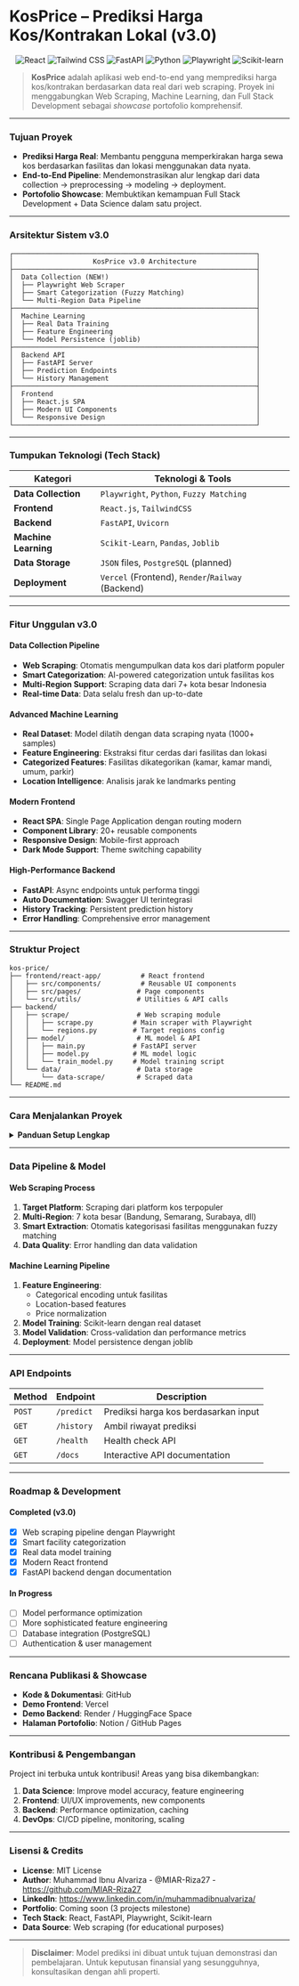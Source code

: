 # KosPrice – Prediksi Harga Kos/Kontrakan Lokal (v3.0)

<p align="center">
  <img src="https://img.shields.io/badge/React-20232A?style=for-the-badge&logo=react&logoColor=61DAFB" alt="React">
  <img src="https://img.shields.io/badge/Tailwind_CSS-38B2AC?style=for-the-badge&logo=tailwind-css&logoColor=white" alt="Tailwind CSS">
  <img src="https://img.shields.io/badge/FastAPI-005571?style=for-the-badge&logo=fastapi" alt="FastAPI">
  <img src="https://img.shields.io/badge/Python-3776AB?style=for-the-badge&logo=python&logoColor=white" alt="Python">
  <img src="https://img.shields.io/badge/Playwright-2EAD33?style=for-the-badge&logo=playwright&logoColor=white" alt="Playwright">
  <img src="https://img.shields.io/badge/scikit--learn-%23F7931E.svg?style=for-the-badge&logo=scikit-learn&logoColor=white" alt="Scikit-learn">
</p>

> **KosPrice** adalah aplikasi web end-to-end yang memprediksi harga kos/kontrakan berdasarkan data real dari web scraping. Proyek ini menggabungkan Web Scraping, Machine Learning, dan Full Stack Development sebagai _showcase_ portofolio komprehensif.

---

### **Tujuan Proyek**

- **Prediksi Harga Real**: Membantu pengguna memperkirakan harga sewa kos berdasarkan fasilitas dan lokasi menggunakan data nyata.
- **End-to-End Pipeline**: Mendemonstrasikan alur lengkap dari data collection → preprocessing → modeling → deployment.
- **Portofolio Showcase**: Membuktikan kemampuan Full Stack Development + Data Science dalam satu project.

---

### **Arsitektur Sistem v3.0**

```
┌─────────────────────────────────────────────────────────────┐
│                    KosPrice v3.0 Architecture               │
├─────────────────────────────────────────────────────────────┤
│  Data Collection (NEW!)                                     │
│  ├── Playwright Web Scraper                                 │
│  ├── Smart Categorization (Fuzzy Matching)                  │
│  └── Multi-Region Data Pipeline                             │
├─────────────────────────────────────────────────────────────┤
│  Machine Learning                                           │
│  ├── Real Data Training                                     │
│  ├── Feature Engineering                                    │
│  └── Model Persistence (joblib)                             │
├─────────────────────────────────────────────────────────────┤
│  Backend API                                                │
│  ├── FastAPI Server                                         │
│  ├── Prediction Endpoints                                   │
│  └── History Management                                     │
├─────────────────────────────────────────────────────────────┤
│  Frontend                                                   │
│  ├── React.js SPA                                           │
│  ├── Modern UI Components                                   │
│  └── Responsive Design                                      │
└─────────────────────────────────────────────────────────────┘
```

---

### **Tumpukan Teknologi (Tech Stack)**

| Kategori             | Teknologi & Tools                                 |
| -------------------- | ------------------------------------------------- |
| **Data Collection**  | `Playwright`, `Python`, `Fuzzy Matching`          |
| **Frontend**         | `React.js`, `TailwindCSS`                         |
| **Backend**          | `FastAPI`, `Uvicorn`                              |
| **Machine Learning** | `Scikit-Learn`, `Pandas`, `Joblib`                |
| **Data Storage**     | `JSON` files, `PostgreSQL` (planned)              |
| **Deployment**       | `Vercel` (Frontend), `Render`/`Railway` (Backend) |

---

### **Fitur Unggulan v3.0**

#### **Data Collection Pipeline**

- **Web Scraping**: Otomatis mengumpulkan data kos dari platform populer
- **Smart Categorization**: AI-powered categorization untuk fasilitas kos
- **Multi-Region Support**: Scraping data dari 7+ kota besar Indonesia
- **Real-time Data**: Data selalu fresh dan up-to-date

#### **Advanced Machine Learning**

- **Real Dataset**: Model dilatih dengan data scraping nyata (1000+ samples)
- **Feature Engineering**: Ekstraksi fitur cerdas dari fasilitas dan lokasi
- **Categorized Features**: Fasilitas dikategorikan (kamar, kamar mandi, umum, parkir)
- **Location Intelligence**: Analisis jarak ke landmarks penting

#### **Modern Frontend**

- **React SPA**: Single Page Application dengan routing modern
- **Component Library**: 20+ reusable components
- **Responsive Design**: Mobile-first approach
- **Dark Mode Support**: Theme switching capability

#### **High-Performance Backend**

- **FastAPI**: Async endpoints untuk performa tinggi
- **Auto Documentation**: Swagger UI terintegrasi
- **History Tracking**: Persistent prediction history
- **Error Handling**: Comprehensive error management

---

### **Struktur Project**

```
kos-price/
├── frontend/react-app/          # React frontend
│   ├── src/components/          # Reusable UI components
│   ├── src/pages/              # Page components
│   └── src/utils/              # Utilities & API calls
├── backend/
│   ├── scrape/                 # Web scraping module
│   │   ├── scrape.py          # Main scraper with Playwright
│   │   └── regions.py         # Target regions config
│   ├── model/                  # ML model & API
│   │   ├── main.py            # FastAPI server
│   │   ├── model.py           # ML model logic
│   │   └── train_model.py     # Model training script
│   └── data/                   # Data storage
│       └── data-scrape/        # Scraped data
└── README.md
```

---

### **Cara Menjalankan Proyek**

<details>
<summary><strong>Panduan Setup Lengkap</strong></summary>

#### **1. Prerequisites**

```bash
# Install Python 3.8+
python --version

# Install Node.js 16+
node --version
npm --version
```

#### **2. Clone & Setup**

```bash
git clone <repository-url>
cd kos-price
```

#### **3. Backend Setup**

```bash
# Install Python dependencies
pip install fastapi uvicorn playwright scikit-learn pandas

# Install Playwright browsers
playwright install

# Run web scraper (optional - untuk data fresh)
cd backend/scrape
python scrape.py

# Train model dengan data baru
cd ../model
python train_model.py

# Start FastAPI server
cd ../..
uvicorn backend.model.main:app --reload
```

#### **4. Frontend Setup**

```bash
cd frontend/react-app
npm install
npm start
```

#### **5. Access Applications**

- **Frontend**: [http://localhost:3000](http://localhost:3000)
- **Backend API**: [http://127.0.0.1:8000](http://127.0.0.1:8000)
- **API Docs**: [http://127.0.0.1:8000/docs](http://127.0.0.1:8000/docs)

</details>

---

### **Data Pipeline & Model**

#### **Web Scraping Process**

1. **Target Platform**: Scraping dari platform kos terpopuler
2. **Multi-Region**: 7 kota besar (Bandung, Semarang, Surabaya, dll)
3. **Smart Extraction**: Otomatis kategorisasi fasilitas menggunakan fuzzy matching
4. **Data Quality**: Error handling dan data validation

#### **Machine Learning Pipeline**

1. **Feature Engineering**:
   - Categorical encoding untuk fasilitas
   - Location-based features
   - Price normalization
2. **Model Training**: Scikit-learn dengan real dataset
3. **Model Validation**: Cross-validation dan performance metrics
4. **Deployment**: Model persistence dengan joblib

---

### **API Endpoints**

| Method | Endpoint   | Description                          |
| ------ | ---------- | ------------------------------------ |
| `POST` | `/predict` | Prediksi harga kos berdasarkan input |
| `GET`  | `/history` | Ambil riwayat prediksi               |
| `GET`  | `/health`  | Health check API                     |
| `GET`  | `/docs`    | Interactive API documentation        |

---

### **Roadmap & Development**

#### **Completed (v3.0)**

- [x] Web scraping pipeline dengan Playwright
- [x] Smart facility categorization
- [x] Real data model training
- [x] Modern React frontend
- [x] FastAPI backend dengan documentation

#### **In Progress**

- [ ] Model performance optimization
- [ ] More sophisticated feature engineering
- [ ] Database integration (PostgreSQL)
- [ ] Authentication & user management

---

### **Rencana Publikasi & Showcase**

- **Kode & Dokumentasi**: GitHub
- **Demo Frontend**: Vercel
- **Demo Backend**: Render / HuggingFace Space
- **Halaman Portofolio**: Notion / GitHub Pages

---

### **Kontribusi & Pengembangan**

Project ini terbuka untuk kontribusi! Areas yang bisa dikembangkan:

1. **Data Science**: Improve model accuracy, feature engineering
2. **Frontend**: UI/UX improvements, new components
3. **Backend**: Performance optimization, caching
4. **DevOps**: CI/CD pipeline, monitoring, scaling

---

### **Lisensi & Credits**

- **License**: MIT License
- **Author**: Muhammad Ibnu Alvariza - @MIAR-Riza27 - https://github.com/MIAR-Riza27
- **LinkedIn**: https://www.linkedin.com/in/muhammadibnualvariza/
- **Portfolio**: Coming soon (3 projects milestone)
- **Tech Stack**: React, FastAPI, Playwright, Scikit-learn
- **Data Source**: Web scraping (for educational purposes)

---

> **Disclaimer**: Model prediksi ini dibuat untuk tujuan demonstrasi dan pembelajaran. Untuk keputusan finansial yang sesungguhnya, konsultasikan dengan ahli properti.
